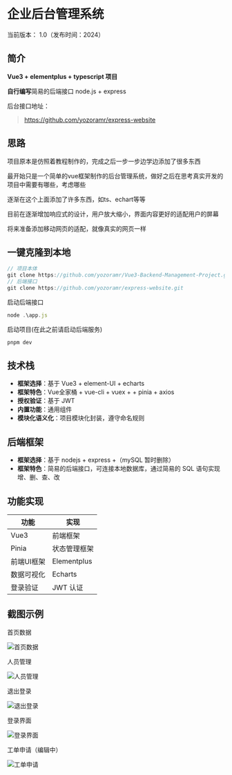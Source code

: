 # 企业后台管理系统

当前版本： 1.0（发布时间：2024）



## 简介

 **Vue3 + elementplus + typescript 项目**

**自行编写**简易的后端接口 node.js + express

后台接口地址：

> https://github.com/yozoramr/express-website



## 思路

项目原本是仿照着教程制作的，完成之后一步一步边学边添加了很多东西

最开始只是一个简单的vue框架制作的后台管理系统，做好之后在思考真实开发的项目中需要有哪些，考虑哪些

逐渐在这个上面添加了许多东西，如ts、echart等等

目前在逐渐增加响应式的设计，用户放大缩小，界面内容更好的适配用户的屏幕

将来准备添加移动网页的适配，就像真实的网页一样



## 一键克隆到本地

```javascript
// 项目本体
git clone https://github.com/yozoramr/Vue3-Backend-Management-Project.git
// 后端接口
git clone https://github.com/yozoramr/express-website.git
```

启动后端接口

```javascript
node .\app.js
```

启动项目(在此之前请启动后端服务)

```cmd
pnpm dev
```



## 技术栈

- **框架选择**：基于 Vue3 + element-UI + echarts
- **框架特色**：Vue全家桶 + vue-cli +  vuex + + pinia + axios
- **授权验证**：基于 JWT
- **内置功能**：通用组件
- **模块化语义化**：项目模块化封装，遵守命名规则



## 后端框架

- **框架选择**：基于 nodejs + express +（mySQL 暂时删除）
- **框架特色**：简易的后端接口，可连接本地数据库，通过简易的 SQL 语句实现增、删、查、改



## 功能实现

| 功能       | 实现         |
| ---------- | ------------ |
| Vue3       | 前端框架     |
| Pinia      | 状态管理框架 |
| 前端UI框架 | Elementplus  |
| 数据可视化 | Echarts      |
| 登录验证   | JWT 认证     |



## 截图示例

首页数据

![首页数据](https://a.yohane.one:2096/f/PNzT6/%E9%A6%96%E9%A1%B5%E6%95%B0%E6%8D%AE.png)

人员管理

![人员管理](https://a.yohane.one:2096/f/xAWi8/%E4%BA%BA%E5%91%98%E7%AE%A1%E7%90%86.png)

退出登录

![退出登录](https://a.yohane.one:2096/f/8npC6/%E9%80%80%E5%87%BA%E7%99%BB%E5%BD%95.png)

登录界面

![登录界面](https://a.yohane.one:2096/f/jAWtq/%E7%99%BB%E5%BD%95%E7%95%8C%E9%9D%A2.png)

工单申请（编辑中）

![工单申请](https://a.yohane.one:2096/f/vbncN/%E5%B7%A5%E5%8D%95%E7%94%B3%E8%AF%B7.png)

